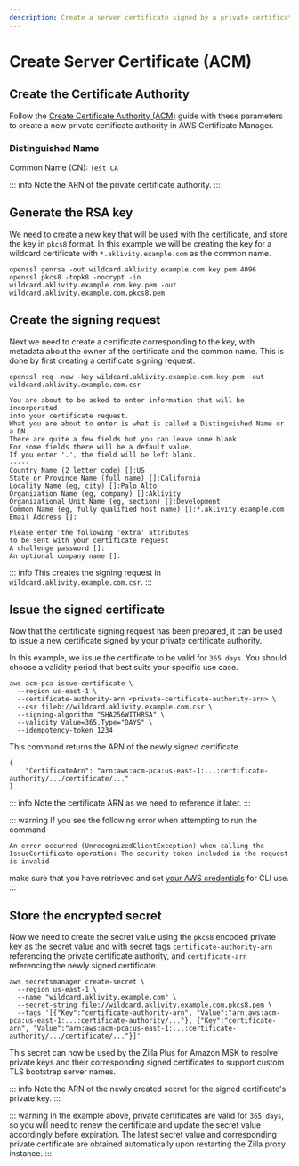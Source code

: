 ```yaml
---
description: Create a server certificate signed by a private certificate authority using AWS Certificate Manager.
---
```


# Create Server Certificate (ACM)

## Create the Certificate Authority

Follow the [Create Certificate Authority (ACM)](./create-certificate-authority-acm.md) guide with these parameters to create a new private certificate authority in AWS Certificate Manager.

### Distinguished Name

Common Name (CN): `Test CA`

::: info
Note the ARN of the private certificate authority.
:::

## Generate the RSA key

We need to create a new key that will be used with the certificate, and store the key in `pkcs8` format. In this example we will be creating the key for a wildcard certificate with `*.aklivity.example.com` as the common name.

```bash:no-line-numbers
openssl genrsa -out wildcard.aklivity.example.com.key.pem 4096
openssl pkcs8 -topk8 -nocrypt -in wildcard.aklivity.example.com.key.pem -out wildcard.aklivity.example.com.pkcs8.pem
```

## Create the signing request

Next we need to create a certificate corresponding to the key, with metadata about the owner of the certificate and the common name. This is done by first creating a certificate signing request.

```bash:no-line-numbers
openssl req -new -key wildcard.aklivity.example.com.key.pem -out wildcard.aklivity.example.com.csr
```

```output:no-line-numbers
You are about to be asked to enter information that will be incorporated
into your certificate request.
What you are about to enter is what is called a Distinguished Name or a DN.
There are quite a few fields but you can leave some blank
For some fields there will be a default value,
If you enter '.', the field will be left blank.
-----
Country Name (2 letter code) []:US
State or Province Name (full name) []:California
Locality Name (eg, city) []:Palo Alto
Organization Name (eg, company) []:Aklivity
Organizational Unit Name (eg, section) []:Development
Common Name (eg, fully qualified host name) []:*.aklivity.example.com
Email Address []:

Please enter the following 'extra' attributes
to be sent with your certificate request
A challenge password []:
An optional company name []:
```

::: info
This creates the signing request in `wildcard.aklivity.example.com.csr`.
:::

## Issue the signed certificate

Now that the certificate signing request has been prepared, it can be used to issue a new certificate signed by your private certificate authority.

In this example, we issue the certificate to be valid for `365 days`. You should choose a validity period that best suits your specific use case.

```bash:no-line-numbers
aws acm-pca issue-certificate \
  --region us-east-1 \
  --certificate-authority-arn <private-certificate-authority-arn> \
  --csr fileb://wildcard.aklivity.example.com.csr \
  --signing-algorithm "SHA256WITHRSA" \
  --validity Value=365,Type="DAYS" \
  --idempotency-token 1234
```

This command returns the ARN of the newly signed certificate.

```json:no-line-numbers
{
    "CertificateArn": "arn:aws:acm-pca:us-east-1:...:certificate-authority/.../certificate/..."
}
```

::: info
Note the certificate ARN as we need to reference it later.
:::

::: warning
If you see the following error when attempting to run the command

`An error occurred (UnrecognizedClientException) when calling the IssueCertificate operation: The security token included in the request is invalid`

make sure that you have retrieved and set [your AWS credentials](https://aws.amazon.com/blogs/security/aws-single-sign-on-now-enables-command-line-interface-access-for-aws-accounts-using-corporate-credentials/) for CLI use.
:::

## Store the encrypted secret

Now we need to create the secret value using the `pkcs8` encoded private key as the secret value and with secret tags `certificate-authority-arn` referencing the private certificate authority, and `certificate-arn` referencing the newly signed certificate.

```bash:no-line-numbers
aws secretsmanager create-secret \
  --region us-east-1 \
  --name "wildcard.aklivity.example.com" \
  --secret-string file://wildcard.aklivity.example.com.pkcs8.pem \
  --tags '[{"Key":"certificate-authority-arn", "Value":"arn:aws:acm-pca:us-east-1:...:certificate-authority/..."}, {"Key":"certificate-arn", "Value":"arn:aws:acm-pca:us-east-1:...:certificate-authority/.../certificate/..."}]'
```

This secret can now be used by the Zilla Plus for Amazon MSK to resolve private keys and their corresponding signed certificates to support custom TLS bootstrap server names.

::: info
Note the ARN of the newly created secret for the signed certificate's private key.
:::

::: warning
In the example above, private certificates are valid for `365 days`, so you will need to renew the certificate and update the secret value accordingly before expiration. The latest secret value and corresponding private certificate are obtained automatically upon restarting the Zilla proxy instance.
:::
